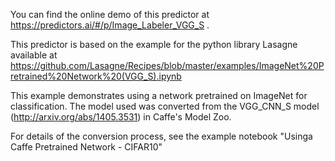 You can find the online demo of this predictor at https://predictors.ai/#/p/Image_Labeler_VGG_S .

This predictor is based on the example for the python library Lasagne available at https://github.com/Lasagne/Recipes/blob/master/examples/ImageNet%20Pretrained%20Network%20(VGG_S).ipynb

This example demonstrates using a network pretrained on ImageNet for classification. The model used was converted from the VGG_CNN_S model (http://arxiv.org/abs/1405.3531) in Caffe's Model Zoo.

For details of the conversion process, see the example notebook "Usinga Caffe Pretrained Network - CIFAR10"
